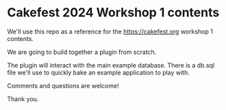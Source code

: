# Cakefest 2024 Workshop 1 contents

We'll use this repo as a reference for the https://cakefest.org workshop 1 contents.

We are going to build together a plugin from scratch.

The plugin will interact with the main example database. There is a db.sql file we'll use to quickly bake an example application to play with.

Comments and questions are welcome!

Thank you.

